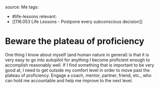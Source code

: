 source: Me
tags:
- #life-lessons 
relevant:
- [[116.053 Life Lessons - Postpone every subconscious decision]]

# Beware the plateau of proficiency

One thing I know about myself (and human nature in general) is that it is very easy to go into autopilot for anything I become proficient enough to accomplish reasonably well. If I find something that is important to be very good at, I need to get outside my comfort level in order to move past the plateau of proficiency. Engage a coach, mentor, partner, friend, etc., who can hold me accountable and help me improve to the next level.